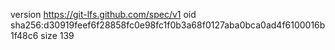 version https://git-lfs.github.com/spec/v1
oid sha256:d30919feef6f28858fc0e98fc1f0b3a68f0127aba0bca0ad4f6100016b1f48c6
size 139
